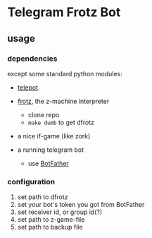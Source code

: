 # Telegram Frotz Bot

## usage

### dependencies
except some standard python modules:
* [telepot](https://github.com/nickoala/telepot)

* [frotz](https://github.com/DavidGriffith/frotz), the z-machine interpreter
    * clone repo
    * `make dumb` to get dfrotz

* a nice if-game (like zork)

* a running telegram bot
    * use [BotFather](https://core.telegram.org/bots)

### configuration
1. set path to dfrotz
2. set your bot's token you got from BotFather
3. set receiver id, or group id(?)
4. set path to z-game-file
5. set path to backup file

